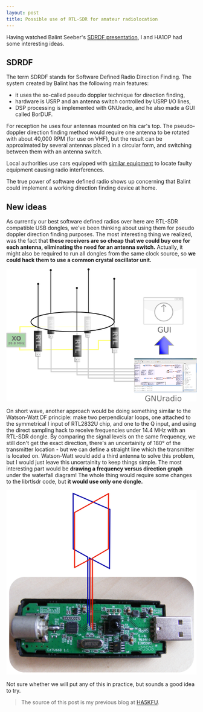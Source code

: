 ```yaml
---
layout: post
title: Possible use of RTL-SDR for amateur radiolocation
---
```


Having watched Balint Seeber's [SDRDF presentation](http://www.youtube.com/watch?v=NSC4Y8yA-jY), I and HA1OP had some interesting ideas.

## SDRDF

The term SDRDF stands for Software Defined Radio Direction Finding. The system created by Balint has the following main features:

* it uses the so-called pseudo doppler technique for direction finding,
* hardware is USRP and an antenna switch controlled by USRP I/O lines,
* DSP processing is implemented with GNUradio, and he also made a GUI called BorDUF.

For reception he uses four antennas mounted on his car's top. The pseudo-doppler direction finding method would require one antenna to be rotated with about 40,000 RPM (for use on VHF), but the result can be approximated by several antennas placed in a circular form, and switching between them with an antenna switch.

Local authorities use cars equipped with [similar equipment](http://www.dopsys.com/products/series%207000/Mobile.html) to locate faulty equipment causing radio interferences.

The true power of software defined radio shows up concerning that Balint could implement a working direction finding device at home.

## New ideas

As currently our best software defined radios over here are RTL-SDR compatible USB dongles, we've been thinking about using them for pseudo doppler direction finding purposes. The most interesting thing we realized, was the fact that **these receivers are so cheap that we could buy one for each antenna, eliminating the need for an antenna switch.** Actually, it might also be required to run all dongles from the same clock source, so **we could hack them to use a common crystal oscillator unit.**

<img src="/images/ha5kfu-rtl-duffduff-doppler.png" style="max-width: 100%" />

On short wave, another approach would be doing something similar to the Watson-Watt DF principle: make two perpendicular loops, one attached to the symmetrical I input of RTL2832U chip, and one to the Q input, and using the direct sampling hack to receive frequencies under 14.4 MHz with an RTL-SDR dongle. By comparing the signal levels on the same frequency, we still don't get the exact direction, there's an uncertainity of 180° of the transmitter location - but we can define a straight line which the transmitter is located on. Watson-Watt would add a third antenna to solve this problem, but I would just leave this uncertainity to keep things simple. The most interesting part would be **drawing a frequency versus direction graph** under the waterfall diagram! The whole thing would require some changes to the librtlsdr code, but **it would use only one dongle.**

<img src="/images/ha5kfu-rtl-duffduff-watson-watt.png" style="max-width: 100%" />

Not sure whether we will put any of this in practice, but sounds a good idea to try.

> The source of this post is my previous blog at [HA5KFU](http://ha5kfu.sch.bme.hu).
